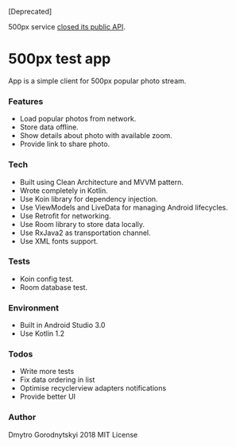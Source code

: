 [Deprecated]

500px service [closed its public API](https://support.500px.com/hc/en-us/articles/360002435653-API-).


# 500px test app

App is a simple client for 500px popular photo stream.

### Features
  - Load popular photos from network.
  - Store data offline.
  - Show details about photo with available zoom.
  - Provide link to share photo.

### Tech
  - Built using Clean Architecture and MVVM pattern.
  - Wrote completely in Kotlin.
  - Use Koin library for dependency injection.
  - Use ViewModels and LiveData for managing Android lifecycles.
  - Use Retrofit for networking.
  - Use Room library to store data locally.
  - Use RxJava2 as transportation channel.
  - Use XML fonts support.

### Tests
  - Koin config test.
  - Room database test.

### Environment
  - Built in Android Studio 3.0
  - Use Kotlin 1.2

### Todos
 - Write more tests
 - Fix data ordering in list
 - Optimise recyclerview adapters notifications
 - Provide better UI

### Author
Dmytro Gorodnytskyi
2018
MIT License
